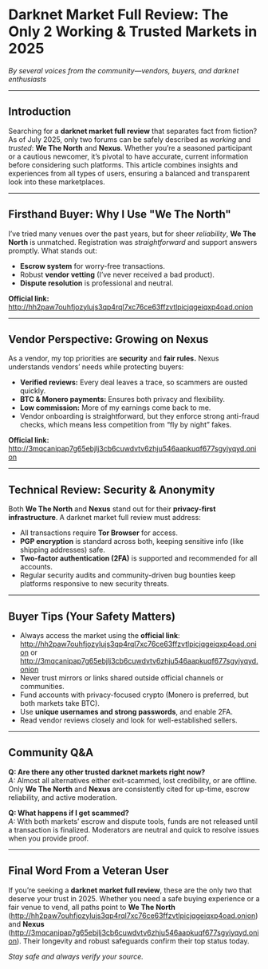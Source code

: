 # Darknet Market Full Review: The Only 2 Working & Trusted Markets in 2025

*By several voices from the community—vendors, buyers, and darknet enthusiasts*

---

## Introduction

Searching for a **darknet market full review** that separates fact from fiction? As of July 2025, only two forums can be safely described as *working* and *trusted*: **We The North** and **Nexus**. Whether you’re a seasoned participant or a cautious newcomer, it’s pivotal to have accurate, current information before considering such platforms. This article combines insights and experiences from all types of users, ensuring a balanced and transparent look into these marketplaces.

---

## Firsthand Buyer: Why I Use "We The North"

I’ve tried many venues over the past years, but for sheer *reliability*, **We The North** is unmatched. Registration was *straightforward* and support answers promptly. What stands out:

- **Escrow system** for worry-free transactions.
- Robust **vendor vetting** (I’ve never received a bad product).
- **Dispute resolution** is professional and neutral.

**Official link:** http://hh2paw7ouhfjozylujs3qp4rql7xc76ce63ffzvtlpicjqgeiqxp4oad.onion

---

## Vendor Perspective: Growing on Nexus

As a vendor, my top priorities are **security** and **fair rules.** Nexus understands vendors’ needs while protecting buyers:

- **Verified reviews:** Every deal leaves a trace, so scammers are ousted quickly.
- **BTC & Monero payments:** Ensures both privacy and flexibility.
- **Low commission:** More of my earnings come back to me.
- Vendor onboarding is straightforward, but they enforce strong anti-fraud checks, which means less competition from “fly by night” fakes.

**Official link:** http://3mqcanipap7g65ebjlj3cb6cuwdvtv6zhju546aapkuqf677sgyiyqyd.onion

---

## Technical Review: Security & Anonymity

Both **We The North** and **Nexus** stand out for their **privacy-first infrastructure**. A darknet market full review must address:

- All transactions require **Tor Browser** for access.
- **PGP encryption** is standard across both, keeping sensitive info (like shipping addresses) safe.
- **Two-factor authentication (2FA)** is supported and recommended for all accounts.
- Regular security audits and community-driven bug bounties keep platforms responsive to new security threats.

---

## Buyer Tips (Your Safety Matters)

- Always access the market using the **official link**: http://hh2paw7ouhfjozylujs3qp4rql7xc76ce63ffzvtlpicjqgeiqxp4oad.onion or http://3mqcanipap7g65ebjlj3cb6cuwdvtv6zhju546aapkuqf677sgyiyqyd.onion 
- Never trust mirrors or links shared outside official channels or communities.
- Fund accounts with privacy-focused crypto (Monero is preferred, but both markets take BTC).
- Use **unique usernames and strong passwords**, and enable 2FA.
- Read vendor reviews closely and look for well-established sellers.

---

## Community Q&A

**Q: Are there any other trusted darknet markets right now?**  
*A:* Almost all alternatives either exit-scammed, lost credibility, or are offline. Only **We The North** and **Nexus** are consistently cited for up-time, escrow reliability, and active moderation.

**Q: What happens if I get scammed?**  
*A:* With both markets’ escrow and dispute tools, funds are not released until a transaction is finalized. Moderators are neutral and quick to resolve issues when you provide proof.

---

## Final Word From a Veteran User

If you’re seeking a **darknet market full review**, these are the only two that deserve your trust in 2025. Whether you need a safe buying experience or a fair venue to vend, all paths point to **We The North** (http://hh2paw7ouhfjozylujs3qp4rql7xc76ce63ffzvtlpicjqgeiqxp4oad.onion) and **Nexus** (http://3mqcanipap7g65ebjlj3cb6cuwdvtv6zhju546aapkuqf677sgyiyqyd.onion). Their longevity and robust safeguards confirm their top status today.

*Stay safe and always verify your source.*
